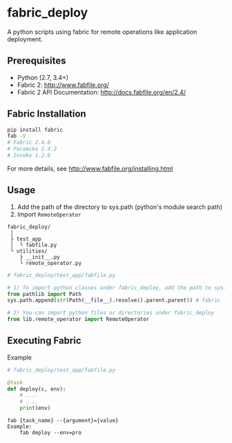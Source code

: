# fabric_deploy
A python scripts using fabric for remote operations like application deployment.

## Prerequisites
- Python (2.7, 3.4+)
- Fabric 2: http://www.fabfile.org/
- Fabric 2 API Documentation: http://docs.fabfile.org/en/2.4/

## Fabric Installation
```bash
pip install fabric
fab -V
# Fabric 2.4.0
# Paramiko 2.4.2
# Invoke 1.2.0
```
For more details, see http://www.fabfile.org/installing.html

## Usage
1. Add the path of the directory to sys.path (python's module search path)
2. Import ```RemoteOperator```
```
fabric_deploy/
 │
 ├ test_app
 │  └ fabfile.py
 └ utilities/
    ├ __init__.py
    └ remote_operator.py
```
```python
# fabric_deploy/test_app/fabfile.py

# 1) To import python classes under fabric_deploy, add the path to sys.path (python's module search path
from pathlib import Path
sys.path.append(str(Path(__file__).resolve().parent.parent)) # fabric

# 2) You can import python files or directories under fabric_deploy
from lib.remote_operator import RemoteOperator
```

## Executing Fabric
Example
```python
# fabric_deploy/test_app/fabfile.py

@task
def deploy(c, env):
    # ....
    # ....
    print(env)
```
```
fab {task_name} --{argument}={value}
Example:
    fab deploy --env=pro
```

